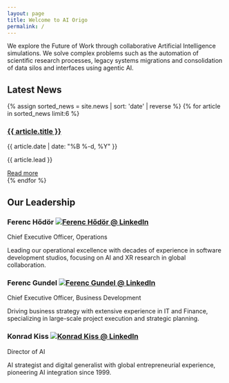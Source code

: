 ```yaml
---
layout: page
title: Welcome to AI Origo
permalink: /
---
```


<div class="intro">
  <p>We explore the Future of Work through collaborative Artificial Intelligence simulations. We solve complex problems such as the automation of scientific research processes, legacy systems migrations and consolidation of data silos and interfaces using agentic AI.</p>
</div>

## Latest News

<div class="news-grid">
  {% assign sorted_news = site.news | sort: 'date' | reverse %}
  {% for article in sorted_news limit:6 %}
    <div class="news-item">
      <h3><a href="{{ article.url | relative_url }}">{{ article.title }}</a></h3>
      <div class="news-meta">{{ article.date | date: "%B %-d, %Y" }}</div>
      <p class="news-lead">{{ article.lead }}</p>
      <a href="{{ article.url | relative_url }}" class="read-more">Read more</a>
    </div>
  {% endfor %}
</div>

## Our Leadership

<div class="leadership-grid">
  <div class="leadership-item">
    <h3>Ferenc Hődör <a href="https://linkedin.com/in/ferenc-hodor/"><img src="{{ '/assets/images/in.png' | relative_url }}" alt="Ferenc Hődör @ LinkedIn"></a></h3>
    <p>Chief Executive Officer, Operations</p>
    <p>Leading our operational excellence with decades of experience in software development studios, focusing on AI and XR research in global collaboration.</p>
  </div>

  <div class="leadership-item">
    <h3>Ferenc Gundel <a href="https://linkedin.com/in/ferenc-gundel-128a6a102/"><img src="{{ '/assets/images/in.png' | relative_url }}" alt="Ferenc Gundel @ LinkedIn"></a></h3>
    <p>Chief Executive Officer, Business Development</p>
    <p>Driving business strategy with extensive experience in IT and Finance, specializing in large-scale project execution and strategic planning.</p>
  </div>

  <div class="leadership-item">
    <h3>Konrad Kiss <a href="https://linkedin.com/in/konradkiss/"><img src="{{ '/assets/images/in.png' | relative_url }}" alt="Konrad Kiss @ LinkedIn"></a></h3>
    <p>Director of AI</p>
    <p>AI strategist and digital generalist with global entrepreneurial experience, pioneering AI integration since 1999.</p>
  </div>
</div>
